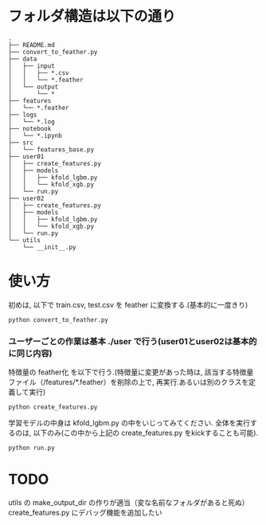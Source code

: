 # フォルダ構造は以下の通り
```
.
├── README.md
├── convert_to_feather.py
├── data
│   ├── input
│   │   ├── *.csv
│   │   └── *.feather
│   └── output
│       └── *
├── features
│   └── *.feather
├── logs
│   └── *.log
├── notebook
│   └── *.ipynb
├── src
│   └── features_base.py
├── user01
│   ├── create_features.py
│   ├── models
│   │   ├── kfold_lgbm.py
│   │   └── kfold_xgb.py
│   └── run.py
├── user02
│   ├── create_features.py
│   ├── models
│   │   ├── kfold_lgbm.py
│   │   └── kfold_xgb.py
│   └── run.py
└── utils
    └── __init__.py
```

# 使い方
初めは, 以下で train.csv, test.csv を feather に変換する.(基本的に一度きり)
```
python convert_to_feather.py
```
### ユーザーごとの作業は基本 ./user で行う(user01とuser02は基本的に同じ内容)
特徴量の feather化 を以下で行う.(特徴量に変更があった時は, 該当する特徴量ファイル（/features/*.feather）を削除の上で, 再実行.あるいは別のクラスを定義して実行)
```
python create_features.py
```
学習モデルの中身は kfold_lgbm.py の中をいじってみてください.
全体を実行するのは, 以下のみ(この中から上記の create_features.py をkickすることも可能).
```
python run.py
```

# TODO
utils の make_output_dir の作りが適当（変な名前なフォルダがあると死ぬ）  
create_features.py にデバッグ機能を追加したい
